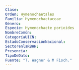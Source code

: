 ```yaml
---
Clase: 
Orden: Hymenochaetales
Familia: Hymenochaetaceae
Género: 
Especie: Hymenochaete porioides
NombreComún: 
CategoríaUICN: 
EstadoConservaciónNacional: 
SectorenlaRBHH: 
Presencia: 
TipoDeDato: 
Fuente: "T. Wagner & M Fisch."
---
```

